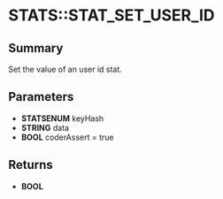 # STATS::STAT_SET_USER_ID

## Summary
Set the value of an user id stat.

## Parameters
* **STATSENUM** keyHash
* **STRING** data
* **BOOL** coderAssert = true

## Returns
* **BOOL**